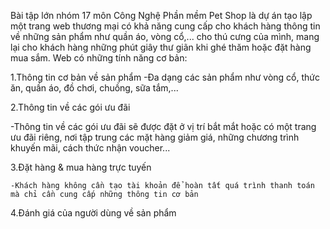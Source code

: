 ﻿Bài tập lớn nhóm 17 môn Công Nghệ Phần mềm 
Pet Shop là dự án tạo lập một trang web thương mại có khả năng cung cấp cho khách hàng thông tin về những sản phẩm như quần áo, vòng cổ,... cho thú cưng của mình, mang lại cho khách hàng những phút giây thư giãn khi ghé thăm hoặc đặt hàng mua sắm. 
Web có những tính năng cơ bản:

  1.Thông tin cơ bản về sản phẩm 
    -Đa dạng các sản phẩm như vòng cổ, thức ăn, quần áo, đồ chơi, chuồng, sữa tắm,... 
    
  2.Thông tin về các gói ưu đãi 
  
  -Thông tin về các gói ưu đãi sẽ được đặt ở vị trí bắt mắt hoặc có một trang ưu đãi riêng, nơi tập   trung các mặt hàng giảm giá, những chương trình khuyến mãi, cách thức nhận voucher... 
  
  3.Đặt hàng & mua hàng trực tuyến 
  
    -Khách hàng không cần tạo tài khoản để hoàn tất quá trình thanh toán mà chỉ cần cung cấp những thông tin cơ bản 
    
  4.Đánh giá của người dùng về sản phẩm
